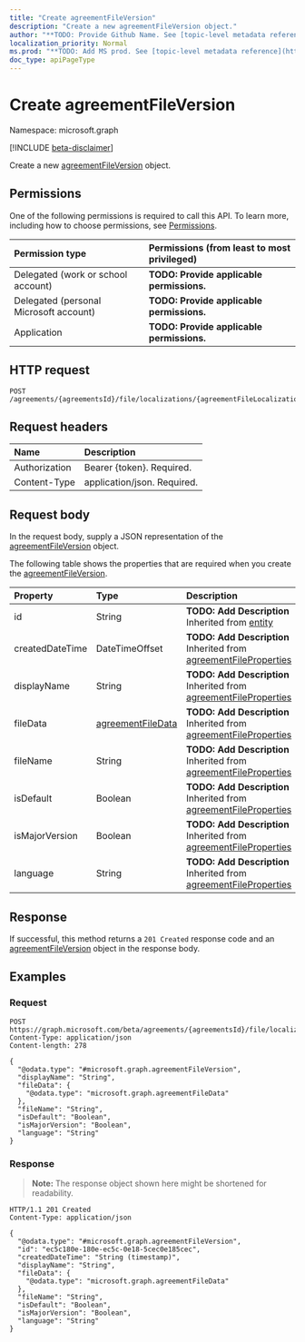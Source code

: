 ```yaml
---
title: "Create agreementFileVersion"
description: "Create a new agreementFileVersion object."
author: "**TODO: Provide Github Name. See [topic-level metadata reference](https://msgo.azurewebsites.net/add/document/guidelines/metadata.html#topic-level-metadata)**"
localization_priority: Normal
ms.prod: "**TODO: Add MS prod. See [topic-level metadata reference](https://msgo.azurewebsites.net/add/document/guidelines/metadata.html#topic-level-metadata)**"
doc_type: apiPageType
---
```


# Create agreementFileVersion
Namespace: microsoft.graph

[!INCLUDE [beta-disclaimer](../../includes/beta-disclaimer.md)]

Create a new [agreementFileVersion](../resources/agreementfileversion.md) object.

## Permissions
One of the following permissions is required to call this API. To learn more, including how to choose permissions, see [Permissions](/graph/permissions-reference).

|Permission type|Permissions (from least to most privileged)|
|:---|:---|
|Delegated (work or school account)|**TODO: Provide applicable permissions.**|
|Delegated (personal Microsoft account)|**TODO: Provide applicable permissions.**|
|Application|**TODO: Provide applicable permissions.**|

## HTTP request

<!-- {
  "blockType": "ignored"
}
-->
``` http
POST /agreements/{agreementsId}/file/localizations/{agreementFileLocalizationId}/versions
```

## Request headers
|Name|Description|
|:---|:---|
|Authorization|Bearer {token}. Required.|
|Content-Type|application/json. Required.|

## Request body
In the request body, supply a JSON representation of the [agreementFileVersion](../resources/agreementfileversion.md) object.

The following table shows the properties that are required when you create the [agreementFileVersion](../resources/agreementfileversion.md).

|Property|Type|Description|
|:---|:---|:---|
|id|String|**TODO: Add Description** Inherited from [entity](../resources/entity.md)|
|createdDateTime|DateTimeOffset|**TODO: Add Description** Inherited from [agreementFileProperties](../resources/agreementfileproperties.md)|
|displayName|String|**TODO: Add Description** Inherited from [agreementFileProperties](../resources/agreementfileproperties.md)|
|fileData|[agreementFileData](../resources/agreementfiledata.md)|**TODO: Add Description** Inherited from [agreementFileProperties](../resources/agreementfileproperties.md)|
|fileName|String|**TODO: Add Description** Inherited from [agreementFileProperties](../resources/agreementfileproperties.md)|
|isDefault|Boolean|**TODO: Add Description** Inherited from [agreementFileProperties](../resources/agreementfileproperties.md)|
|isMajorVersion|Boolean|**TODO: Add Description** Inherited from [agreementFileProperties](../resources/agreementfileproperties.md)|
|language|String|**TODO: Add Description** Inherited from [agreementFileProperties](../resources/agreementfileproperties.md)|



## Response

If successful, this method returns a `201 Created` response code and an [agreementFileVersion](../resources/agreementfileversion.md) object in the response body.

## Examples

### Request
<!-- {
  "blockType": "request",
  "name": "create_agreementfileversion_from_"
}
-->
``` http
POST https://graph.microsoft.com/beta/agreements/{agreementsId}/file/localizations/{agreementFileLocalizationId}/versions
Content-Type: application/json
Content-length: 278

{
  "@odata.type": "#microsoft.graph.agreementFileVersion",
  "displayName": "String",
  "fileData": {
    "@odata.type": "microsoft.graph.agreementFileData"
  },
  "fileName": "String",
  "isDefault": "Boolean",
  "isMajorVersion": "Boolean",
  "language": "String"
}
```


### Response
>**Note:** The response object shown here might be shortened for readability.
<!-- {
  "blockType": "response",
  "truncated": true,
  "@odata.type": "microsoft.graph.agreementFileVersion"
}
-->
``` http
HTTP/1.1 201 Created
Content-Type: application/json

{
  "@odata.type": "#microsoft.graph.agreementFileVersion",
  "id": "ec5c180e-180e-ec5c-0e18-5cec0e185cec",
  "createdDateTime": "String (timestamp)",
  "displayName": "String",
  "fileData": {
    "@odata.type": "microsoft.graph.agreementFileData"
  },
  "fileName": "String",
  "isDefault": "Boolean",
  "isMajorVersion": "Boolean",
  "language": "String"
}
```

